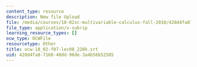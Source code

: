 ```yaml
---
content_type: resource
description: New file Upload
file: /media/courses/18-02sc-multivariable-calculus-fall-2010/428d4fa8716840dd98de3a4b56b52585_ocw-18_02-f07-lec08_220k.srt
file_type: application/x-subrip
learning_resource_types: []
ocw_type: OCWFile
resourcetype: Other
title: ocw-18_02-f07-lec08_220k.srt
uid: 428d4fa8-7168-40dd-98de-3a4b56b52585
---
```

